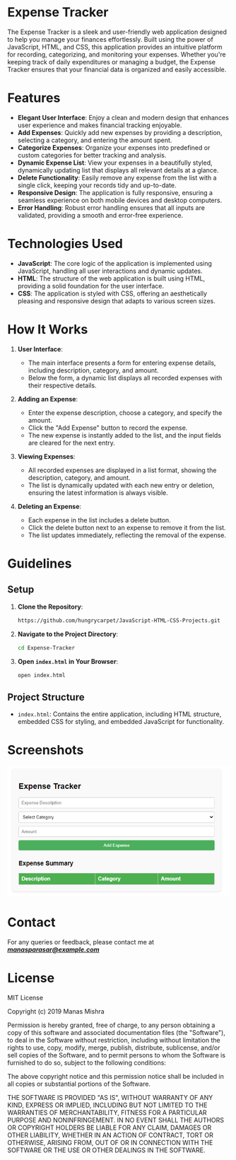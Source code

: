 # Expense Tracker

The Expense Tracker is a sleek and user-friendly web application designed to help you manage your finances effortlessly. Built using the power of JavaScript, HTML, and CSS, this application provides an intuitive platform for recording, categorizing, and monitoring your expenses. Whether you're keeping track of daily expenditures or managing a budget, the Expense Tracker ensures that your financial data is organized and easily accessible.

# Features
* **Elegant User Interface**: Enjoy a clean and modern design that enhances user experience and makes financial tracking enjoyable.
* **Add Expenses**: Quickly add new expenses by providing a description, selecting a category, and entering the amount spent.
* **Categorize Expenses**: Organize your expenses into predefined or custom categories for better tracking and analysis.
* **Dynamic Expense List**: View your expenses in a beautifully styled, dynamically updating list that displays all relevant details at a glance.
* **Delete Functionality**: Easily remove any expense from the list with a single click, keeping your records tidy and up-to-date.
* **Responsive Design**: The application is fully responsive, ensuring a seamless experience on both mobile devices and desktop computers.
* **Error Handling**: Robust error handling ensures that all inputs are validated, providing a smooth and error-free experience.

# Technologies Used
* **JavaScript**: The core logic of the application is implemented using JavaScript, handling all user interactions and dynamic updates.
* **HTML**: The structure of the web application is built using HTML, providing a solid foundation for the user interface.
* **CSS**: The application is styled with CSS, offering an aesthetically pleasing and responsive design that adapts to various screen sizes.

# How It Works
1. **User Interface**:
    * The main interface presents a form for entering expense details, including description, category, and amount.
    * Below the form, a dynamic list displays all recorded expenses with their respective details.

2. **Adding an Expense**:
    * Enter the expense description, choose a category, and specify the amount.
    * Click the "Add Expense" button to record the expense.
    * The new expense is instantly added to the list, and the input fields are cleared for the next entry.

3. **Viewing Expenses**:
    * All recorded expenses are displayed in a list format, showing the description, category, and amount.
    * The list is dynamically updated with each new entry or deletion, ensuring the latest information is always visible.

4. **Deleting an Expense**:
    * Each expense in the list includes a delete button.
    * Click the delete button next to an expense to remove it from the list.
    * The list updates immediately, reflecting the removal of the expense.

# Guidelines
## Setup
1. **Clone the Repository**:
    ```bash
    https://github.com/hungrycarpet/JavaScript-HTML-CSS-Projects.git
    ```
2. **Navigate to the Project Directory**:
    ```bash
    cd Expense-Tracker
    ```
3. **Open `index.html` in Your Browser**:
    ```bash
    open index.html
    ```

## Project Structure
* `index.html`: Contains the entire application, including HTML structure, embedded CSS for styling, and embedded JavaScript for functionality.

# Screenshots
![Expense Tracker Interface](assets/screenshot.png "Expense Tracker Interface")

# Contact
For any queries or feedback, please contact me at ***manasparasar@example.com***

# License
MIT License

Copyright (c) 2019 Manas Mishra

Permission is hereby granted, free of charge, to any person obtaining a copy
of this software and associated documentation files (the "Software"), to deal
in the Software without restriction, including without limitation the rights
to use, copy, modify, merge, publish, distribute, sublicense, and/or sell
copies of the Software, and to permit persons to whom the Software is
furnished to do so, subject to the following conditions:

The above copyright notice and this permission notice shall be included in all
copies or substantial portions of the Software.

THE SOFTWARE IS PROVIDED "AS IS", WITHOUT WARRANTY OF ANY KIND, EXPRESS OR
IMPLIED, INCLUDING BUT NOT LIMITED TO THE WARRANTIES OF MERCHANTABILITY,
FITNESS FOR A PARTICULAR PURPOSE AND NONINFRINGEMENT. IN NO EVENT SHALL THE
AUTHORS OR COPYRIGHT HOLDERS BE LIABLE FOR ANY CLAIM, DAMAGES OR OTHER
LIABILITY, WHETHER IN AN ACTION OF CONTRACT, TORT OR OTHERWISE, ARISING FROM,
OUT OF OR IN CONNECTION WITH THE SOFTWARE OR THE USE OR OTHER DEALINGS IN THE
SOFTWARE.




